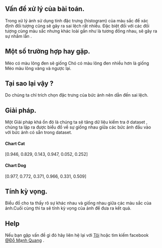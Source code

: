 ## Vấn đề xử lý của bài toán.

Trong xử lý ảnh sử dụng tính đặc trưng (histogram) của màu sắc 
để xác định đối tượng cũng sẽ gây ra sai lệch rất nhiều. Đặc 
biệt đối với các đối tượng cùng màu sắc nhưng khác loài gần 
 như là tương đồng nhau, sẽ gây ra sự nhầm lẫn .
 
## Một số trường hợp hay gặp.
 
 Mèo có màu lông đen sẽ giống Chó có màu lông đen nhiều hơn là 
 giống Mèo màu lông vàng và ngược lại.
 
## Tại sao lại vậy ?
 
 Do chúng ta chỉ trích chọn đặc trưng của bức ảnh nên dẫn đến sai 
 lệch.
 
## Giải pháp.
Một Giải pháp khá ổn đó là chúng ta sẽ tăng dữ liệu kiểm tra ở 
dataset , chúng ta lập ra được biểu đồ về sự giống nhau giữa các 
bức ảnh đầu vào với bức ảnh có sẵn trong dataset.

#### Chart Cat 
 [0.946, 0.829, 0.143, 0.947, 0.052, 0.252]

#### Chart Dog 
 [0.977, 0.772, 0.371, 0.966, 0.331, 0.509]

## Tính kỳ vọng.
Biểu đồ cho ta thấy rõ sự khác nhau và giống nhau giữa các màu sắc 
của ảnh.Cuối cùng thì ta sẽ tính kỳ vọng của ảnh để đưa ra kết quả.
      
## Help
Nếu bạn gặp vấn đề gì đó hãy liên hệ lại với [Tôi](https://github.com/DoManhQuang) hoặc tìm kiếm facebook [@Đỗ Mạnh Quang](https://www.facebook.com/ManhQuangITBlue) .

 
